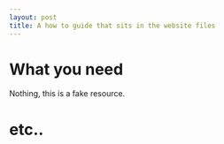 ```yaml
---
layout: post
title: A how to guide that sits in the website files
---
```


# What you need

Nothing, this is a fake resource.

# etc..
